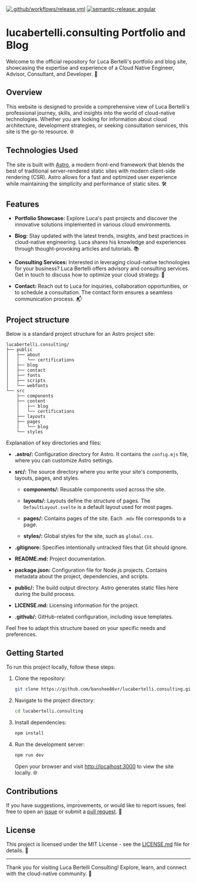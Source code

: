 [![.github/workflows/release.yml](https://github.com/banshee86vr/lucabertelli.consulting/actions/workflows/release.yml/badge.svg)](https://github.com/banshee86vr/lucabertelli.consulting/actions/workflows/release.yml) [![semantic-release: angular](https://img.shields.io/badge/semantic--release-conventional-e10079?logo=semantic-release)](https://github.com/semantic-release/semantic-release)

# lucabertelli.consulting Portfolio and Blog

Welcome to the official repository for Luca Bertelli's portfolio and blog site, showcasing the expertise and experience of a Cloud Native Engineer, Advisor, Consultant, and Developer. 🚀

## Overview

This website is designed to provide a comprehensive view of Luca Bertelli's professional journey, skills, and insights into the world of cloud-native technologies. Whether you are looking for information about cloud architecture, development strategies, or seeking consultation services, this site is the go-to resource. 🌐

## Technologies Used

The site is built with [Astro](https://astro.build/), a modern front-end framework that blends the best of traditional server-rendered static sites with modern client-side rendering (CSR). Astro allows for a fast and optimized user experience while maintaining the simplicity and performance of static sites. 🛠️

## Features

- **Portfolio Showcase:** Explore Luca's past projects and discover the innovative solutions implemented in various cloud environments.

- **Blog:** Stay updated with the latest trends, insights, and best practices in cloud-native engineering. Luca shares his knowledge and experiences through thought-provoking articles and tutorials. 📚

- **Consulting Services:** Interested in leveraging cloud-native technologies for your business? Luca Bertelli offers advisory and consulting services. Get in touch to discuss how to optimize your cloud strategy. 🤝

- **Contact:** Reach out to Luca for inquiries, collaboration opportunities, or to schedule a consultation. The contact form ensures a seamless communication process. 📬

## Project structure

Below is a standard project structure for an Astro project site:

```plaintext
lucabertelli.consulting/
├── public
│   ├── about
│   │   └── certifications
│   ├── blog
│   ├── contact
│   ├── fonts
│   ├── scripts
│   └── webfonts
└── src
    ├── components
    ├── content
    │   ├── blog
    │   └── certifications
    ├── layouts
    ├── pages
    │   └── blog
    └── styles
```

Explanation of key directories and files:

- **.astro/:** Configuration directory for Astro. It contains the `config.mjs` file, where you can customize Astro settings.

- **src/:** The source directory where you write your site's components, layouts, pages, and styles.

  - **components/:** Reusable components used across the site.

  - **layouts/:** Layouts define the structure of pages. The `DefaultLayout.svelte` is a default layout used for most pages.

  - **pages/:** Contains pages of the site. Each `.mdx` file corresponds to a page.

  - **styles/:** Global styles for the site, such as `global.css`.

- **.gitignore:** Specifies intentionally untracked files that Git should ignore.

- **README.md:** Project documentation.

- **package.json:** Configuration file for Node.js projects. Contains metadata about the project, dependencies, and scripts.

- **public/:** The build output directory. Astro generates static files here during the build process.

- **LICENSE.md:** Licensing information for the project.

- **.github/:** GitHub-related configuration, including issue templates.

Feel free to adapt this structure based on your specific needs and preferences.

## Getting Started

To run this project locally, follow these steps:

1. Clone the repository:

   ```bash
   git clone https://github.com/banshee86vr/lucabertelli.consulting.git
   ```

2. Navigate to the project directory:

   ```bash
   cd lucabertelli.consulting
   ```

3. Install dependencies:

   ```bash
   npm install
   ```

4. Run the development server:

   ```bash
   npm run dev
   ```

   Open your browser and visit [http://localhost:3000](http://localhost:3000) to view the site locally. 🌐

## Contributions

If you have suggestions, improvements, or would like to report issues, feel free to open an [issue](https://github.com/banshee86vr/lucabertelli.consulting/issues) or submit a [pull request](https://github.com/banshee86vr/lucabertelli.consulting/pulls). 🙌

## License

This project is licensed under the MIT License - see the [LICENSE.md](LICENSE.md) file for details. 📄

---

Thank you for visiting Luca Bertelli Consulting! Explore, learn, and connect with the cloud-native community. 🌟

